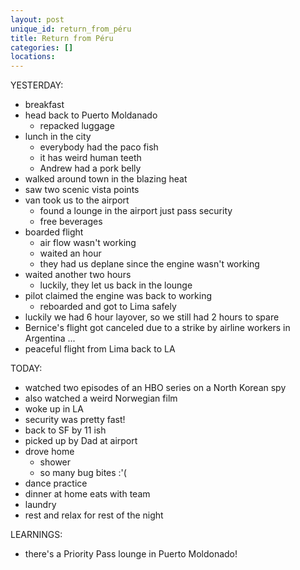 ```yaml
---
layout: post
unique_id: return_from_péru
title: Return from Péru
categories: []
locations: 
---
```


YESTERDAY:
* breakfast
* head back to Puerto Moldanado
  * repacked luggage
* lunch in the city
  * everybody had the paco fish
  * it has weird human teeth
  * Andrew had a pork belly
* walked around town in the blazing heat
* saw two scenic vista points
* van took us to the airport
  * found a lounge in the airport just pass security
  * free beverages
* boarded flight
  * air flow wasn't working
  * waited an hour
  * they had us deplane since the engine wasn't working
* waited another two hours
  * luckily, they let us back in the lounge
* pilot claimed the engine was back to working
  * reboarded and got to Lima safely
* luckily we had  6 hour layover, so we still had 2 hours to spare
* Bernice's flight got canceled due to a strike by airline workers in Argentina ...
* peaceful flight from Lima back to LA

TODAY:
* watched two episodes of an HBO series on a North Korean spy
* also watched a weird Norwegian film
* woke up in LA
* security was pretty fast!
* back to SF by 11 ish
* picked up by Dad at airport
* drove home
  * shower
  * so many bug bites :'(
* dance practice
* dinner at home eats with team
* laundry
* rest and relax for rest of the night

LEARNINGS:
* there's a Priority Pass lounge in Puerto Moldonado!
